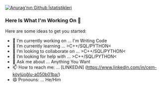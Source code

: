 [![Anurag'nın Github İstatistikleri](https://github-readme-stats.vercel.app/api?username=CemRoot)](https://github.com/anuraghazra/github-readme-stats)



### Here Is What I'm Working On 👋



Here are some ideas to get you started:

- 🔭 I’m currently working on ... I'm Writing Code 
- 🌱 I’m currently learning ... >C++/SQL/PYTHON<
- 👯 I’m looking to collaborate on ... >C++/SQL/PYTHON<
- 🤔 I’m looking for help with ... >C++/SQL/PYTHON<
- 💬 Ask me about ... Anything You Want
- 📫 How to reach me: ... [LINKEDıN] (https://www.linkedin.com/in/cem-köylüoğlu-a050b01ba/)
- 😄 Pronouns: ... He/Him


